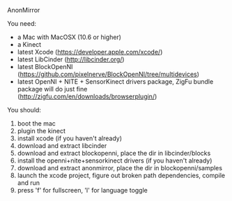 AnonMirror
  
You need:
* a Mac with MacOSX (10.6 or higher)
* a Kinect
* latest Xcode (https://developer.apple.com/xcode/)
* latest LibCinder (http://libcinder.org/)
* latest BlockOpenNI (https://github.com/pixelnerve/BlockOpenNI/tree/multidevices)
* latest OpenNI + NITE + SensorKinect drivers package, ZigFu bundle package will do just fine (http://zigfu.com/en/downloads/browserplugin/)

You should:
1. boot the mac
2. plugin the kinect
3. install xcode (if you haven't already)
4. download and extract libcinder
5. download and extract blockopenni, place the dir in libcinder/blocks
6. install the openni+nite+sensorkinect drivers (if you haven't already)
7. download and extract anonmirror, place the dir in blockopenni/samples
8. launch the xcode project, figure out broken path dependencies, compile and run
9. press 'f' for fullscreen, 'l' for language toggle